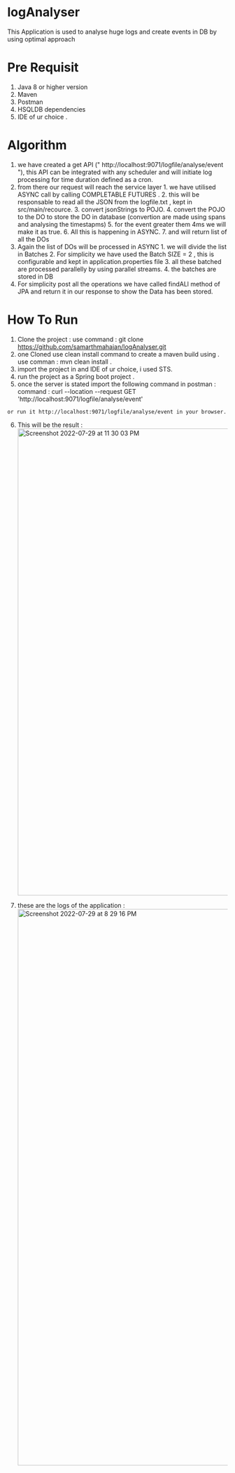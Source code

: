 # logAnalyser

This Application is used to analyse huge logs and create events in DB by using optimal approach 

# Pre Requisit
  1. Java 8 or higher version
  2. Maven 
  3. Postman 
  4. HSQLDB dependencies
  5. IDE of ur choice .
  
# Algorithm 

  1. we have created a get API (" http://localhost:9071/logfile/analyse/event "), this API can be integrated with any scheduler and will initiate log processing for time duration defined as a cron. 
  2. from there our request will reach the service layer 
    1.  we have utilised ASYNC call by calling COMPLETABLE FUTURES .
    2.  this will be responsable to read all the JSON from the logfile.txt , kept in src/main/recource.
    3.  convert jsonStrings to POJO.
    4.  convert the POJO to the DO to store the DO in database (convertion are made using spans and analysing the timestapms)
    5.  for the event greater them 4ms we will make it as true.
    6.  All this is happening in ASYNC.
    7.  and will return list of all the DOs
  3. Again the list of DOs will be processed in ASYNC
    1. we will divide the list in Batches
    2. For simplicity we have used the Batch SIZE = 2 , this is configurable and kept in application.properties file
    3. all these batched are processed parallelly by using parallel streams.
    4. the batches are stored in DB 
  4. For simplicity post all the operations we have called findALl method of JPA and return it in our response to show the Data has been stored.

# How To Run
  1. Clone the project :
    use command : git clone https://github.com/samarthmahajan/logAnalyser.git
  2. one Cloned use clean install command to create a maven build using .
    use comman : mvn clean install .
  3. import the project in and IDE of ur choice, i used STS.
  4. run the project as a Spring boot project .
  5. once the server is stated import the following command in postman :
    command : curl --location --request GET 'http://localhost:9071/logfile/analyse/event'
    
    or run it http://localhost:9071/logfile/analyse/event in your browser.
    
  6. This will be the result :
       <img width="1064" alt="Screenshot 2022-07-29 at 11 30 03 PM" src="https://user-images.githubusercontent.com/109908227/181823911-d633faf1-67ac-44b5-b7f7-0ec884eb1cfe.png">

  8. these are the logs of the application :
      <img width="1268" alt="Screenshot 2022-07-29 at 8 29 16 PM" src="https://user-images.githubusercontent.com/109908227/181823736-915ecc69-4910-42bc-b2cc-53018504ccd4.png">

   
